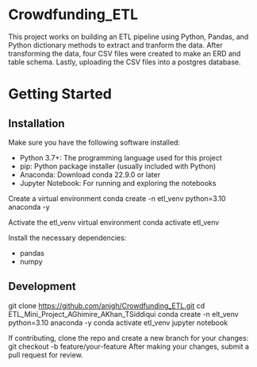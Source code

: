 # Crowdfunding_ETL
This project works on building an ETL pipeline using Python, Pandas, and Python dictionary methods to extract and tranform the data. After transforming the data, four CSV files were created to make an ERD and table schema. Lastly, uploading the CSV files into a postgres database. 

# Getting Started
## Installation
Make sure you have the following software installed:
- Python 3.7+: The programming language used for this project
- pip: Python package installer (usually included with Python)
- Anaconda: Download conda 22.9.0 or later
- Jupyter Notebook: For running and exploring the notebooks
  
Create a virtual environment conda create -n etl_venv python=3.10 anaconda -y

Activate the etl_venv virtual environment conda activate etl_venv

Install the necessary dependencies:
- pandas
- numpy

## Development
git clone https://github.com/anjgh/Crowdfunding_ETL.git cd ETL_Mini_Project_AGhimire_AKhan_TSiddiqui conda create -n elt_venv python=3.10 anaconda -y conda activate etl_venv jupyter notebook

If contributing, clone the repo and create a new branch for your changes: git checkout -b feature/your-feature After making your changes, submit a pull request for review.
